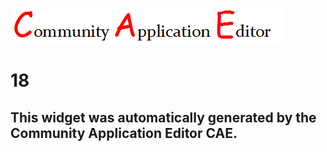 ![CAE](https://github.com/PhilCAEOrg/frontendComponent-18/blob/gh-pages/img/logo.png)  

18
===================


This widget was automatically generated by the Community Application Editor CAE.  
---------------
